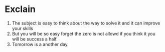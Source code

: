 # Exclain

1. The subject is easy to think about the way to solve it and it can improve your skills
2. But you will be so easy forget the zero is not allowd if you think it you will be success a half.
3. Tomorrow is a another day.